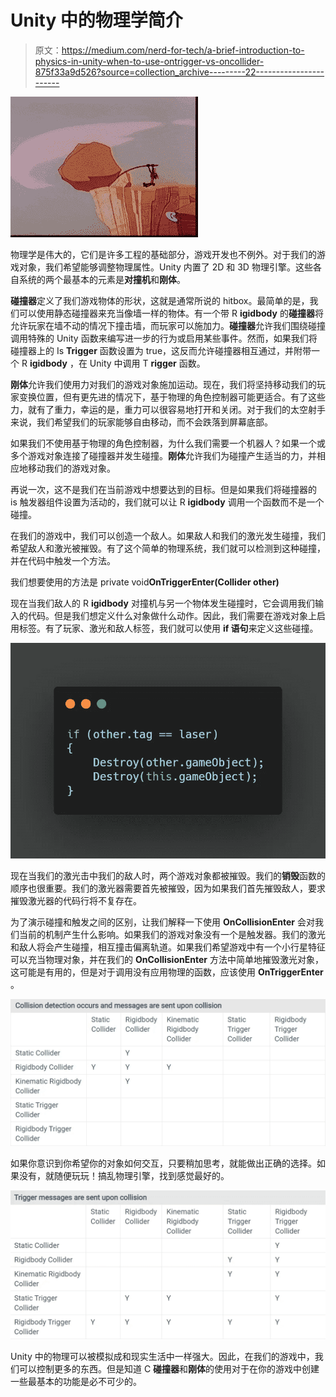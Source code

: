 # Unity 中的物理学简介

> 原文：<https://medium.com/nerd-for-tech/a-brief-introduction-to-physics-in-unity-when-to-use-ontrigger-vs-oncollider-875f33a9d526?source=collection_archive---------22----------------------->

![](img/a1d07701543ed988a719bb17c9c9a945.png)

物理学是伟大的，它们是许多工程的基础部分，游戏开发也不例外。对于我们的游戏对象，我们希望能够调整物理属性。Unity 内置了 2D 和 3D 物理引擎。这些各自系统的两个最基本的元素是**对撞机**和**刚体**。

**碰撞器**定义了我们游戏物体的形状，这就是通常所说的 hitbox。最简单的是，我们可以使用静态碰撞器来充当像墙一样的物体。有一个带 R **igidbody** 的**碰撞器**将允许玩家在墙不动的情况下撞击墙，而玩家可以施加力。**碰撞器**允许我们围绕碰撞调用特殊的 Unity 函数来编写进一步的行为或启用某些事件。然而，如果我们将碰撞器上的 Is **Trigger** 函数设置为 true，这反而允许碰撞器相互通过，并附带一个 R **igidbody** ，在 Unity 中调用 T **rigger** 函数。

**刚体**允许我们使用力对我们的游戏对象施加运动。现在，我们将坚持移动我们的玩家变换位置，但有更先进的情况下，基于物理的角色控制器可能更适合。有了这些力，就有了重力，幸运的是，重力可以很容易地打开和关闭。对于我们的太空射手来说，我们希望我们的玩家能够自由移动，而不会跌落到屏幕底部。

如果我们不使用基于物理的角色控制器，为什么我们需要一个机器人？如果一个或多个游戏对象连接了碰撞器并发生碰撞。**刚体**允许我们为碰撞产生适当的力，并相应地移动我们的游戏对象。

再说一次，这不是我们在当前游戏中想要达到的目标。但是如果我们将碰撞器的 is 触发器组件设置为活动的，我们就可以让 R **igidbody** 调用一个函数而不是一个碰撞。

在我们的游戏中，我们可以创造一个敌人。如果敌人和我们的激光发生碰撞，我们希望敌人和激光被摧毁。有了这个简单的物理系统，我们就可以检测到这种碰撞，并在代码中触发一个方法。

我们想要使用的方法是 private void**OnTriggerEnter(Collider other)**

现在当我们敌人的 R **igidbody** 对撞机与另一个物体发生碰撞时，它会调用我们输入的代码。但是我们想定义什么对象做什么动作。因此，我们需要在游戏对象上启用标签。有了玩家、激光和敌人标签，我们就可以使用 **if 语句**来定义这些碰撞。

![](img/86459845ed66ac84b9f9c4c80322cf04.png)

现在当我们的激光击中我们的敌人时，两个游戏对象都被摧毁。我们的**销毁**函数的顺序也很重要。我们的激光器需要首先被摧毁，因为如果我们首先摧毁敌人，要求摧毁激光器的代码行将不复存在。

为了演示碰撞和触发之间的区别，让我们解释一下使用 **OnCollisionEnter** 会对我们当前的机制产生什么影响。如果我们的游戏对象没有一个是触发器。我们的激光和敌人将会产生碰撞，相互撞击偏离轨道。如果我们希望游戏中有一个小行星特征可以充当物理对象，并在我们的 **OnCollisionEnter** 方法中简单地摧毁激光对象，这可能是有用的，但是对于调用没有应用物理的函数，应该使用 **OnTriggerEnter** 。

![](img/9a9648b710cbba20e4b4e5bc77249802.png)

如果你意识到你希望你的对象如何交互，只要稍加思考，就能做出正确的选择。如果没有，就随便玩玩！搞乱物理引擎，找到感觉最好的。

![](img/36d1d3bec52445d09ff24a068735cbc6.png)

Unity 中的物理可以被模拟成和现实生活中一样强大。因此，在我们的游戏中，我们可以控制更多的东西。但是知道 C **碰撞器**和**刚体**的使用对于在你的游戏中创建一些最基本的功能是必不可少的。